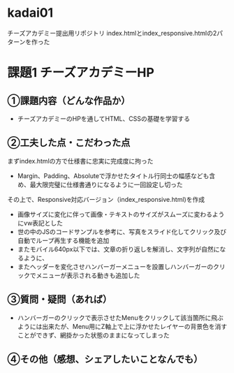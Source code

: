 # kadai01
チーズアカデミー提出用リポジトリ
index.htmlとindex_responsive.htmlの2パターンを作った

# 課題1 チーズアカデミーHP

## ①課題内容（どんな作品か）
- チーズアカデミーのHPを通してHTML、CSSの基礎を学習する

## ②工夫した点・こだわった点
まずindex.htmlの方で仕様書に忠実に完成度に拘った
- Margin、Padding、Absoluteで浮かせたタイトル行同士の幅感なども含め、最大限完璧に仕様書通りになるように一回設定し切った

その上で、Responsive対応バージョン（index_responsive.html)を作成
- 画像サイズに変化に伴って画像・テキストのサイズがスムーズに変わるようにvw表記とした
- 世の中のJSのコードサンプルを参考に、写真をスライド化してクリック及び自動でループ再生する機能を追加
- またモバイル640px以下では、文章の折り返しを解消し、文字列が自然になるように、
- またヘッダーを変化させハンバーガーメニューを設置しハンバーガーのクリックでメニューが表示される動きも追加した
   
## ③質問・疑問（あれば）
- ハンバーガーのクリックで表示させたMenuをクリックして該当箇所に飛ぶようには出来たが、Menu用にZ軸上で上に浮かせたレイヤーの背景色を消すことができず、網掛かった状態のままになってしまった

## ④その他（感想、シェアしたいことなんでも）

